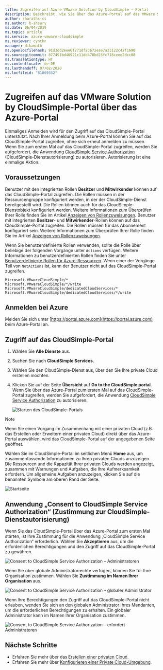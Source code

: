 ```yaml
---
title: Zugreifen auf Azure VMware Solution by CloudSimple – Portal
description: Beschreibt, wie Sie über das Azure-Portal auf das VMware Solution by CloudSimple-Portal zugreifen
author: sharaths-cs
ms.author: b-shsury
ms.date: 06/04/2019
ms.topic: article
ms.service: azure-vmware-cloudsimple
ms.reviewer: cynthn
manager: dikamath
ms.openlocfilehash: 91d3dd2eee6f771df23b72eae7a33122c42f1690
ms.sourcegitcommit: 877491bd46921c11dd478bd25fc718ceee2dcc08
ms.translationtype: HT
ms.contentlocale: de-DE
ms.lasthandoff: 07/02/2020
ms.locfileid: "81869332"
---
```

# <a name="access-the-vmware-solution-by-cloudsimple-portal-from-the-azure-portal"></a>Zugreifen auf das VMware Solution by CloudSimple-Portal über das Azure-Portal

Einmaliges Anmelden wird für den Zugriff auf das CloudSimple-Portal unterstützt. Nach Ihrer Anmeldung beim Azure-Portal können Sie auf das CloudSimple-Portal zugreifen, ohne sich erneut anmelden zu müssen. Wenn Sie zum ersten Mal auf das CloudSimple-Portal zugreifen, werden Sie aufgefordert, die Anwendung [CloudSimple Service Authorization](#consent-to-cloudsimple-service-authorization-application) (CloudSimple-Dienstautorisierung) zu autorisieren.  Autorisierung ist eine einmalige Aktion.

## <a name="before-you-begin"></a>Voraussetzungen

Benutzer mit den integrierten Rollen **Besitzer** und **Mitwirkender** können auf das CloudSimple-Portal zugreifen.  Die Rollen müssen in der Ressourcengruppe konfiguriert werden, in der der CloudSimple-Dienst bereitgestellt wird.  Die Rollen können auch für das CloudSimple-Dienstobjekt konfiguriert werden.  Weitere Informationen zum Überprüfen Ihrer Rolle finden Sie im Artikel [Anzeigen von Rollenzuweisungen](https://docs.microsoft.com/azure/role-based-access-control/check-access). Benutzer mit integrierten **Besitzer**- und **Mitwirkender**-Rollen können auf das CloudSimple-Portal zugreifen.  Die Rollen müssen für das Abonnement konfiguriert sein.  Weitere Informationen zum Überprüfen Ihrer Rolle finden Sie im Artikel [Anzeigen von Rollenzuweisungen](https://docs.microsoft.com/azure/role-based-access-control/check-access).

Wenn Sie benutzerdefinierte Rollen verwenden, sollte die Rolle über beliebige der folgenden Vorgänge unter ```Actions``` verfügen.  Weitere Informationen zu benutzerdefinierten Rollen finden Sie unter [Benutzerdefinierte Rollen für Azure-Ressourcen](https://docs.microsoft.com/azure/role-based-access-control/custom-roles).  Wenn einer der Vorgänge Teil von ```NotActions``` ist, kann der Benutzer nicht auf das CloudSimple-Portal zugreifen.

```
Microsoft.VMwareCloudSimple/*
Microsoft.VMwareCloudSimple/*/write
Microsoft.VMwareCloudSimple/dedicatedCloudServices/*
Microsoft.VMwareCloudSimple/dedicatedCloudServices/*/write
```

## <a name="sign-in-to-azure"></a>Anmelden bei Azure

Melden Sie sich unter [https://portal.azure.com](https://portal.azure.com) beim Azure-Portal an.

## <a name="access-the-cloudsimple-portal"></a>Zugriff auf das CloudSimple-Portal

1. Wählen Sie **Alle Dienste** aus.

2. Suchen Sie nach **CloudSimple Services**.

3. Wählen Sie den CloudSimple-Dienst aus, über den Sie Ihre private Cloud erstellen möchten.

4. Klicken Sie auf der Seite **Übersicht** auf **Go to the CloudSimple portal**.  Wenn Sie über das Azure-Portal zum ersten Mal auf das CloudSimple-Portal zugreifen, werden Sie aufgefordert, die Anwendung [CloudSimple Service Authorization](#consent-to-cloudsimple-service-authorization-application) zu autorisieren. 

    ![Starten des CloudSimple-Portals](media/launch-cloudsimple-portal.png)

> [!NOTE]
> Wenn Sie einen Vorgang im Zusammenhang mit einer privaten Cloud (z.B. das Erstellen oder Erweitern einer privaten Cloud) direkt über das Azure-Portal auswählen, wird das CloudSimple-Portal auf der angegebenen Seite geöffnet.

Wählen Sie im CloudSimple-Portal im seitlichen Menü **Home** aus, um zusammenfassende Informationen zu Ihren privaten Clouds anzuzeigen. Die Ressourcen und die Kapazität Ihrer privaten Clouds werden angezeigt, zusammen mit Warnungen und Aufgaben, die Ihre Aufmerksamkeit erfordern. Um allgemeine Aufgaben anzuzeigen, klicken Sie auf die benannten Symbole am oberen Rand der Seite.

![Startseite](media/cloudsimple-portal-home.png)

## <a name="consent-to-cloudsimple-service-authorization-application"></a>Anwendung „Consent to CloudSimple Service Authorization“ (Zustimmung zur CloudSimple-Dienstautorisierung)

Wenn Sie das CloudSimple-Portal über das Azure-Portal zum ersten Mal starten, ist Ihre Zustimmung für die Anwendung „CloudSimple Service Authorization“ erforderlich.  Wählen Sie **Akzeptieren** aus, um die erforderlichen Berechtigungen und den Zugriff auf das CloudSimple-Portal zu gewähren.

![Consent to CloudSimple Service Authorization – Administratoren](media/cloudsimple-azure-consent.png)

Wenn Sie über globale Administratorrechte verfügen, können Sie für Ihre Organisation zustimmen.  Wählen Sie **Zustimmung im Namen Ihrer Organisation** aus.

![Consent to CloudSimple Service Authorization – globaler Administrator](media/cloudsimple-azure-consent-global-admin.png)

Wenn Ihre Berechtigungen den Zugriff auf das CloudSimple-Portal nicht erlauben, wenden Sie sich an den globalen Administrator Ihres Mandanten, um die erforderlichen Berechtigungen zu erhalten.  Ein globaler Administrator kann im Namen Ihrer Organisation zustimmen.

![Consent to CloudSimple Service Authorization – erfordert Administratoren](media/cloudsimple-azure-consent-requires-administrator.png)

## <a name="next-steps"></a>Nächste Schritte

* Erfahren Sie mehr über das [Erstellen einer privaten Cloud](https://docs.microsoft.com/azure/vmware-cloudsimple/create-private-cloud/).
* Erfahren Sie mehr über [Konfigurieren einer Private Cloud-Umgebung](quickstart-create-private-cloud.md).
